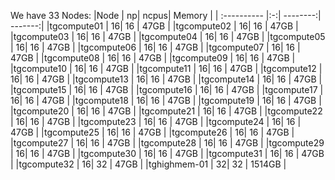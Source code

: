 We have 33 Nodes:
|Node         | np|     ncpus|  Memory |
| :---------- |:-:| --------:| -------:|
|tgcompute01  | 16|     16   |  47GB   |
|tgcompute02  | 16|     16   |  47GB   |
|tgcompute03  | 16|     16   |  47GB   |
|tgcompute04  | 16|     16   |  47GB   |
|tgcompute05  | 16|     16   |  47GB   |
|tgcompute06  | 16|     16   |  47GB   |
|tgcompute07  | 16|     16   |  47GB   |
|tgcompute08  | 16|     16   |  47GB   |
|tgcompute09  | 16|     16   |  47GB   |
|tgcompute10  | 16|     16   |  47GB   |
|tgcompute11  | 16|     16   |  47GB   |
|tgcompute12  | 16|     16   |  47GB   |
|tgcompute13  | 16|     16   |  47GB   |
|tgcompute14  | 16|     16   |  47GB   |
|tgcompute15  | 16|     16   |  47GB   |
|tgcompute16  | 16|     16   |  47GB   |
|tgcompute17  | 16|     16   |  47GB   |
|tgcompute18  | 16|     16   |  47GB   |
|tgcompute19  | 16|     16   |  47GB   |
|tgcompute20  | 16|     16   |  47GB   |
|tgcompute21  | 16|     16   |  47GB   |
|tgcompute22  | 16|     16   |  47GB   |
|tgcompute23  | 16|     16   |  47GB   |
|tgcompute24  | 16|     16   |  47GB   |
|tgcompute25  | 16|     16   |  47GB   |
|tgcompute26  | 16|     16   |  47GB   |
|tgcompute27  | 16|     16   |  47GB   |
|tgcompute28  | 16|     16   |  47GB   |
|tgcompute29  | 16|     16   |  47GB   |
|tgcompute30  | 16|     16   |  47GB   |
|tgcompute31  | 16|     16   |  47GB   |
|tgcompute32  | 16|     32   |  47GB   |
|tghighmem-01 | 32|     32   |  1514GB |
